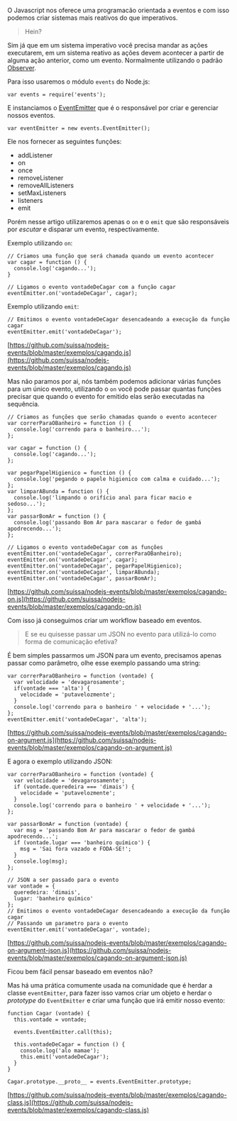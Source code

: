 O Javascript nos oferece uma programacão orientada a eventos e com isso podemos criar sistemas mais reativos do que imperativos.

> Hein?

Sim já que em um sistema imperativo você precisa mandar as ações executarem, em um sistema reativo as ações devem acontecer a partir de alguma ação anterior, como um evento. Normalmente utilizando o padrão [Observer](http://en.wikipedia.org/wiki/Observer_pattern).

Para isso usaremos o módulo `events` do Node.js:

```
var events = require('events');
```

E instanciamos o [EventEmitter](http://nodejs.org/api/events.html#events_class_events_eventemitter) que é o responsável por criar e gerenciar nossos eventos.
```
var eventEmitter = new events.EventEmitter();
```

Ele nos fornecer as seguintes funções:

- addListener
- on
- once
- removeListener
- removeAllListeners
- setMaxListeners
- listeners
- emit

Porém nesse artigo utilizaremos apenas o `on` e o `emit` que são responsáveis por *escutar* e disparar um evento, respectivamente.

Exemplo utilizando `on`:

```
// Criamos uma função que será chamada quando um evento acontecer
var cagar = function () {
  console.log('cagando...');
}

// Ligamos o evento vontadeDeCagar com a função cagar
eventEmitter.on('vontadeDeCagar', cagar);
```

Exemplo utilizando `emit`:

```
// Emitimos o evento vontadeDeCagar desencadeando a execução da função cagar
eventEmitter.emit('vontadeDeCagar');
```

[https://github.com/suissa/nodejs-events/blob/master/exemplos/cagando.js](https://github.com/suissa/nodejs-events/blob/master/exemplos/cagando.js)

Mas não paramos por ai, nós também podemos adicionar várias funções para um único evento, utilizando o `on` você pode passar quantas funções precisar que quando o evento for emitido elas serão executadas na sequência.

```
// Criamos as funções que serão chamadas quando o evento acontecer
var correrParaOBanheiro = function () {
  console.log('correndo para o banheiro...');
};

var cagar = function () {
  console.log('cagando...');
};

var pegarPapelHigienico = function () {
  console.log('pegando o papele higienico com calma e cuidado...');
};
var limparABunda = function () {
  console.log('limpando o orifício anal para ficar macio e sedoso...');
};
var passarBomAr = function () {
  console.log('passando Bom Ar para mascarar o fedor de gambá apodrecendo...');
};

// Ligamos o evento vontadeDeCagar com as funções
eventEmitter.on('vontadeDeCagar', correrParaOBanheiro);
eventEmitter.on('vontadeDeCagar', cagar);
eventEmitter.on('vontadeDeCagar', pegarPapelHigienico);
eventEmitter.on('vontadeDeCagar', limparABunda);
eventEmitter.on('vontadeDeCagar', passarBomAr);
```

[https://github.com/suissa/nodejs-events/blob/master/exemplos/cagando-on.js](https://github.com/suissa/nodejs-events/blob/master/exemplos/cagando-on.js)

Com isso já conseguimos criar um workflow baseado em eventos. 

>E se eu quisesse passar um JSON no evento para utilizá-lo como forma de comunicação efetiva?

É bem simples passarmos um JSON para um evento, precisamos apenas passar como parâmetro, olhe esse exemplo passando uma string:

```
var correrParaOBanheiro = function (vontade) {
  var velocidade = 'devagarosamente';
  if(vontade === 'alta') {
    velocidade = 'putavelozmente';
  }
  console.log('correndo para o banheiro ' + velocidade + '...');
};
eventEmitter.emit('vontadeDeCagar', 'alta');
```

[https://github.com/suissa/nodejs-events/blob/master/exemplos/cagando-on-argument.js](https://github.com/suissa/nodejs-events/blob/master/exemplos/cagando-on-argument.js)

E agora o exemplo utilizando JSON:

```
var correrParaOBanheiro = function (vontade) {
  var velocidade = 'devagarosamente';
  if (vontade.queredeira === 'dimais') {
    velocidade = 'putavelozmente';
  }
  console.log('correndo para o banheiro ' + velocidade + '...');
};

var passarBomAr = function (vontade) {
  var msg = 'passando Bom Ar para mascarar o fedor de gambá apodrecendo...';
  if (vontade.lugar === 'banheiro químico') {
    msg = 'Sai fora vazado e FODA-SE!';
  }
  console.log(msg);
};

// JSON a ser passado para o evento
var vontade = {
  queredeira: 'dimais',
  lugar: 'banheiro químico'
};
// Emitimos o evento vontadeDeCagar desencadeando a execução da função cagar
// Passando um parametro para o evento
eventEmitter.emit('vontadeDeCagar', vontade);
```
[https://github.com/suissa/nodejs-events/blob/master/exemplos/cagando-on-argument-json.js](https://github.com/suissa/nodejs-events/blob/master/exemplos/cagando-on-argument-json.js)

Ficou bem fácil pensar baseado em eventos não?

Mas há uma prática comumente usada na comunidade que é herdar a classe `eventEmitter`, para fazer isso vamos criar um objeto e herdar o *prototype* do `EventEmitter` e criar uma função que irá emitir nosso evento:

```
function Cagar (vontade) {
  this.vontade = vontade;

  events.EventEmitter.call(this);

  this.vontadeDeCagar = function () {
    console.log('alo mamae');
    this.emit('vontadeDeCagar');
  }
}

Cagar.prototype.__proto__ = events.EventEmitter.prototype;
```

[https://github.com/suissa/nodejs-events/blob/master/exemplos/cagando-class.js](https://github.com/suissa/nodejs-events/blob/master/exemplos/cagando-class.js)


